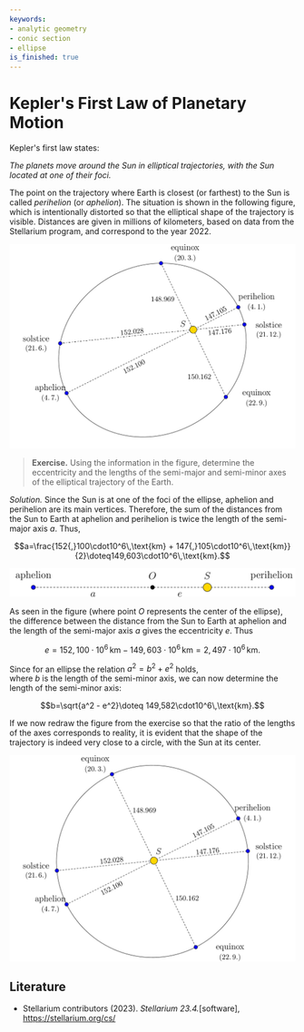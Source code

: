 ```yaml
---
keywords:
- analytic geometry
- conic section
- ellipse
is_finished: true
---
```


# Kepler's First Law of Planetary Motion

Kepler's first law states:

*The planets move around the Sun in elliptical trajectories, with the Sun located at one of their foci.*

The point on the trajectory where Earth is closest (or farthest) to the Sun
is called *perihelion* (or *aphelion*).
The situation is shown in the following figure, which is intentionally distorted 
so that the elliptical shape of the trajectory is visible. 
Distances are given in millions of kilometers, based on
data from the Stellarium program, and correspond to the year 2022.

![Elliptical trajectory of Earth around the Sun](images_en-figure0.png)

> **Exercise.** Using the information in the figure, determine the eccentricity and the lengths of the semi-major and semi-minor
> axes of the elliptical trajectory of the Earth.

*Solution.* Since the Sun is at one of the foci of the ellipse,
aphelion and perihelion are its main vertices.
Therefore, the sum of the distances from the Sun to Earth at aphelion and perihelion is twice the length of the semi-major axis $a$. Thus,

$$a=\frac{152{,}100\cdot10^6\,\text{km} + 147{,}105\cdot10^6\,\text{km}}{2}\doteq149,603\cdot10^6\,\text{km}.$$

![Relation of parameters to the Sun--Earth distance at aphelion](images_en-figure1.png)

As seen in the figure (where point $O$ represents the center of the ellipse), 
the difference between the distance from the Sun to Earth at aphelion and the length of the semi-major axis $a$ gives the eccentricity $e$. Thus

$$e=152,100\cdot10^6\,\text{km} - 149,603\cdot10^6\,\text{km} =2,497\cdot10^6\,\text{km}.$$

Since for an ellipse the relation $a^2 = b^2 + e^2$ holds,  
where $b$ is the length of the semi-minor axis, 
we can now determine the length of the semi-minor axis:

$$b=\sqrt{a^2 - e^2}\doteq 149,582\cdot10^6\,\text{km}.$$

If we now redraw the figure from the exercise so that the ratio 
of the lengths of the axes corresponds to reality,
it is evident that the shape of the trajectory is indeed very close 
to a circle, with the Sun at its center.

![Earth's trajectory around the Sun to scale](images_en-figure2.png)

## Literature

* Stellarium contributors (2023). *Stellarium 23.4.*[software], <https://stellarium.org/cs/>

